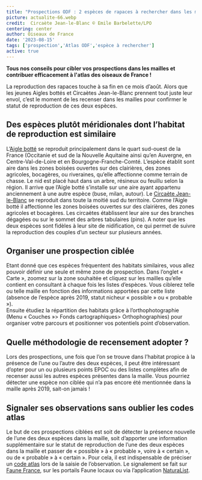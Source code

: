 ```yaml
---
title: "Prospections ODF : 2 espèces de rapaces à rechercher dans les mailles en ce moment !"
picture: actualite-66.webp
credit:  Circaète Jean-le-Blanc © Emile Barbelette/LPO
centering: center
author: Oiseaux de France
date: '2023-08-15'
tags: ['prospection','Atlas ODF','espèce à rechercher']
active: true
---
```

 
 **Tous nos conseils pour cibler vos prospections dans les mailles et contribuer efficacement à l'atlas des oiseaux de France !**

La reproduction des rapaces touche à sa fin en ce mois d’août. Alors que les jeunes Aigles bottés et Circaètes Jean-le-Blanc prennent tout juste leur envol, c’est le moment de les recenser dans les mailles pour confirmer le statut de reproduction de ces deux espèces. 

## Des espèces plutôt méridionales dont l’habitat de reproduction est similaire
L’[Aigle botté]() se reproduit principalement dans le quart sud-ouest de la France (Occitanie et sud de la Nouvelle Aquitaine ainsi qu’en Auvergne, en Centre-Val-de-Loire et en Bourgogne-Franche-Comté. L’espèce établit sont aire dans les zones boisées ouvertes sur des clairières, des zones agricoles, bocagères, ou riveraines, qu’elle affectionne comme terrain de chasse. Le nid est placé haut dans un arbre, résineux ou feuillu selon la région. Il arrive que l’Aigle botté s’installe sur une aire ayant appartenu anciennement à une autre espèce (buse, milan, autour). 
Le [Circaète Jean-le-Blanc](https://www.oiseauxdefrance.org/prospecting?species=2873) se reproduit dans toute la moitié sud du territoire. Comme l’Aigle botté il affectionne les zones boisées ouvertes sur des clairières, des zones agricoles et bocagères. Les circaètes établissent leur aire sur des branches dégagées ou sur le sommet des arbres tabulaires (pins). 
A noter que les deux espèces sont fidèles à leur site de nidification, ce qui permet de suivre la reproduction des couples d’un secteur sur plusieurs années. 

## Organiser une prospection ciblée 
Etant donné que ces espèces fréquentent des habitats similaires, vous allez pouvoir définir une seule et même zone de prospection. Dans l’onglet « Carte », zoomez sur la zone souhaitée et cliquez sur les mailles qu’elle contient en consultant à chaque fois les listes d’espèces. Vous ciblerez telle ou telle maille en fonction des informations apportées par cette liste (absence de l’espèce après 2019, statut nicheur « possible » ou « probable »).  
Ensuite étudiez la répartition des habitats grâce à l’orthophotographie (Menu « Couches »> Fonds cartographiques> Orthophographies) pour organiser votre parcours et positionner vos potentiels point d’observation. 

## Quelle méthodologie de recensement adopter ? 
 Lors des prospections, une fois que l’on se trouve dans l’habitat propice à la présence de l’une ou l’autre des deux espèces, il peut être intéressant d’opter pour un ou plusieurs points EPOC ou des listes complètes afin de recenser aussi les autres espèces présentes dans la maille. Vous pourriez détecter une espèce non ciblée qui n’a pas encore été mentionnée dans la maille après 2019, sait-on jamais !
 
## Signaler ses observations sans oublier les codes atlas 
Le but de ces prospections ciblées est soit de détecter la présence nouvelle de l’une des deux espèces dans la maille, soit d’apporter une information supplémentaire sur le statut de reproduction de l’une des deux espèces dans la maille et passer de « possible » à « probable », voire à « certain », ou de « probable » à « certain ». 
Pour cela, il est indispensable de préciser un [code atlas]( https://www.oiseauxdefrance.org/news/actualite-24) lors de la saisie de l’observation. 
Le signalement se fait sur [Faune France](https://www.faune-france.org/), sur les portails Faune locaux ou via l’application [NaturaList]( https://www.faune-france.org/index.php?m_id=20015). 
